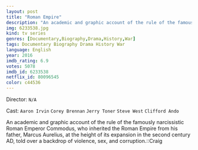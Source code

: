 ```yaml
---
layout: post
title: "Roman Empire"
description: "An academic and graphic account of the rule of the famously narcissistic Roman Emperor Commodus, who inherited the Roman Empire from his father, Marcus Aurelius, at the height of its expansion in the second century AD, told over a backdrop of violence, sex, and corruption..."
img: 6233538.jpg
kind: tv series
genres: [Documentary,Biography,Drama,History,War]
tags: Documentary Biography Drama History War 
language: English
year: 2016
imdb_rating: 6.9
votes: 5078
imdb_id: 6233538
netflix_id: 80096545
color: c44536
---
```

Director: `N/A`  

Cast: `Aaron Irvin` `Corey Brennan` `Jerry Toner` `Steve West` `Clifford Ando` 

An academic and graphic account of the rule of the famously narcissistic Roman Emperor Commodus, who inherited the Roman Empire from his father, Marcus Aurelius, at the height of its expansion in the second century AD, told over a backdrop of violence, sex, and corruption.::Craig